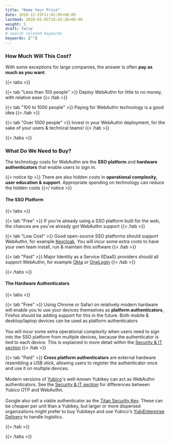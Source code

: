 ```yaml
---
title: "Name Your Price"
date: 2018-12-29T11:02:05+06:00
lastmod: 2020-01-05T10:42:26+06:00
weight: 5
draft: false
# search related keywords
keywords: [""]
---
```


### How Much Will This Cost?

With some exceptions for large companies, the answer is often **pay as much as you want**.

{{< tabs >}}

  {{< tab "Less than 100 people" >}}
  Deploy WebAuthn for little to no money, with relative ease
  {{< /tab >}}

  {{< tab "100 to 1000 people" >}}
  Paying for WebAuthn technology is a good idea
  {{< /tab >}}

  {{< tab "Over 1000 people" >}}
  Invest in your WebAuthn deployment, for the sake of your users & technical teams!
  {{< /tab >}}
  
{{< /tabs >}}

### What Do We Need to Buy?

The technology costs for WebAuthn are the **SSO platform** and **hardware authenticators** that enable users to sign in.

{{< notice tip >}}
There are also hidden costs in **operational complexity, user education & support**. Appropriate spending on technology can reduce the hidden costs
{{</ notice >}}

#### The SSO Platform

{{< tabs >}}

  {{< tab "Free" >}}
  If you're already using a SSO platform built for the web, the chances are you've already got WebAuthn support
  {{< /tab >}}  

  {{< tab "Low Cost" >}}
  Good open-source SSO platforms should support WebAuthn, for example <a href=https://www.keycloak.org/>Keycloak</a>. You will incur some extra costs to have your own team install, run & maintain this software
  {{< /tab >}}

  {{< tab "Paid" >}}
  Major Identity as a Service (IDaaS) providers should all support WebAuthn, for example <a href=https://www.okta.com/>Okta</a> or <a href=https://www.onelogin.com/>OneLogin</a>
  {{< /tab >}}
  
{{< /tabs >}}


#### The Hardware Authenticators

{{< tabs >}}

  {{< tab "Free" >}}
  Using Chrome or Safari on relatively modern hardware will enable you to use your devices themselves as <b>platform authenticators</b>, Firefox should be adding support for this in the future. Both mobile & desktop/laptop devices can be used as platform authenticators 
  <br><br>
  You will incur some extra operational complexity when users need to sign into the SSO platform from multiple devices, because the authenticator is tied to each device. This is explained in more detail within the <a href=/security-it>Security & IT section</a>
  {{< /tab >}}  

  {{< tab "Paid" >}}
  <b>Cross platform authenticators</b> are external hardware resembling a USB stick, allowing users to register the authenticator once and use it on multiple devices.
  <br><br>
  Modern versions of <a href=https://www.yubico.com/>Yubico</a>'s well-known Yubikey can act as WebAuthn authenticators. See the <a href=/security-it>Security & IT section</a> for differences between Yubico OTP and WebAuthn.
  <br><br>
  Google also sell a viable authenticator as the <a href=https://cloud.google.com/titan-security-key>Titan Security Key</a>. These can be cheaper per unit than a Yubikey, but larger or more dispersed organizations might prefer to buy Yubikeys and use Yubico's <a href=https://www.yubico.com/products/yubienterprise-delivery/>YubiEnterprise Delivery</a> to handle logistics.

  {{< /tab >}}
  
{{< /tabs >}}
